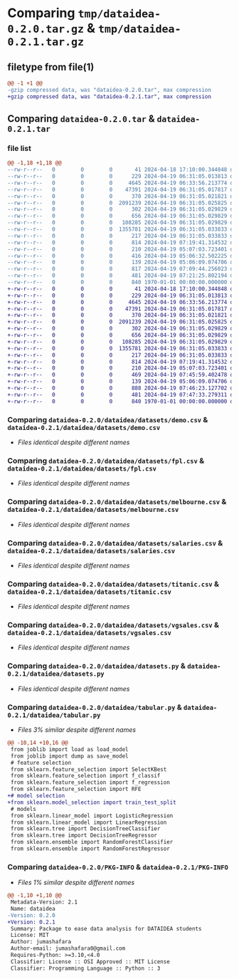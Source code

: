 # Comparing `tmp/dataidea-0.2.0.tar.gz` & `tmp/dataidea-0.2.1.tar.gz`

## filetype from file(1)

```diff
@@ -1 +1 @@
-gzip compressed data, was "dataidea-0.2.0.tar", max compression
+gzip compressed data, was "dataidea-0.2.1.tar", max compression
```

## Comparing `dataidea-0.2.0.tar` & `dataidea-0.2.1.tar`

### file list

```diff
@@ -1,18 +1,18 @@
--rw-r--r--   0        0        0       41 2024-04-18 17:10:00.344848 dataidea-0.2.0/README.md
--rw-r--r--   0        0        0      229 2024-04-19 06:31:05.013813 dataidea-0.2.0/dataidea/datasets/cluster.csv
--rw-r--r--   0        0        0     4645 2024-04-19 06:33:56.213774 dataidea-0.2.0/dataidea/datasets/demo.csv
--rw-r--r--   0        0        0    47391 2024-04-19 06:31:05.017817 dataidea-0.2.0/dataidea/datasets/fpl.csv
--rw-r--r--   0        0        0      370 2024-04-19 06:31:05.021821 dataidea-0.2.0/dataidea/datasets/homeprices.csv
--rw-r--r--   0        0        0  2091239 2024-04-19 06:31:05.025825 dataidea-0.2.0/dataidea/datasets/melbourne.csv
--rw-r--r--   0        0        0      302 2024-04-19 06:31:05.029829 dataidea-0.2.0/dataidea/datasets/music.csv
--rw-r--r--   0        0        0      656 2024-04-19 06:31:05.029829 dataidea-0.2.0/dataidea/datasets/salaries.csv
--rw-r--r--   0        0        0   108285 2024-04-19 06:31:05.029829 dataidea-0.2.0/dataidea/datasets/titanic.csv
--rw-r--r--   0        0        0  1355781 2024-04-19 06:31:05.033833 dataidea-0.2.0/dataidea/datasets/vgsales.csv
--rw-r--r--   0        0        0      217 2024-04-19 06:31:05.033833 dataidea-0.2.0/dataidea/datasets/weather.csv
--rw-r--r--   0        0        0      814 2024-04-19 07:19:41.314532 dataidea-0.2.0/dataidea/datasets.py
--rw-r--r--   0        0        0      210 2024-04-19 05:07:03.723401 dataidea-0.2.0/dataidea/feature_selection.py
--rw-r--r--   0        0        0      416 2024-04-19 05:06:32.502225 dataidea-0.2.0/dataidea/models.py
--rw-r--r--   0        0        0      139 2024-04-19 05:06:09.074706 dataidea-0.2.0/dataidea/packages.py
--rw-r--r--   0        0        0      817 2024-04-19 07:09:44.256023 dataidea-0.2.0/dataidea/tabular.py
--rw-r--r--   0        0        0      481 2024-04-19 07:21:25.802194 dataidea-0.2.0/pyproject.toml
--rw-r--r--   0        0        0      840 1970-01-01 00:00:00.000000 dataidea-0.2.0/PKG-INFO
+-rw-r--r--   0        0        0       41 2024-04-18 17:10:00.344848 dataidea-0.2.1/README.md
+-rw-r--r--   0        0        0      229 2024-04-19 06:31:05.013813 dataidea-0.2.1/dataidea/datasets/cluster.csv
+-rw-r--r--   0        0        0     4645 2024-04-19 06:33:56.213774 dataidea-0.2.1/dataidea/datasets/demo.csv
+-rw-r--r--   0        0        0    47391 2024-04-19 06:31:05.017817 dataidea-0.2.1/dataidea/datasets/fpl.csv
+-rw-r--r--   0        0        0      370 2024-04-19 06:31:05.021821 dataidea-0.2.1/dataidea/datasets/homeprices.csv
+-rw-r--r--   0        0        0  2091239 2024-04-19 06:31:05.025825 dataidea-0.2.1/dataidea/datasets/melbourne.csv
+-rw-r--r--   0        0        0      302 2024-04-19 06:31:05.029829 dataidea-0.2.1/dataidea/datasets/music.csv
+-rw-r--r--   0        0        0      656 2024-04-19 06:31:05.029829 dataidea-0.2.1/dataidea/datasets/salaries.csv
+-rw-r--r--   0        0        0   108285 2024-04-19 06:31:05.029829 dataidea-0.2.1/dataidea/datasets/titanic.csv
+-rw-r--r--   0        0        0  1355781 2024-04-19 06:31:05.033833 dataidea-0.2.1/dataidea/datasets/vgsales.csv
+-rw-r--r--   0        0        0      217 2024-04-19 06:31:05.033833 dataidea-0.2.1/dataidea/datasets/weather.csv
+-rw-r--r--   0        0        0      814 2024-04-19 07:19:41.314532 dataidea-0.2.1/dataidea/datasets.py
+-rw-r--r--   0        0        0      210 2024-04-19 05:07:03.723401 dataidea-0.2.1/dataidea/feature_selection.py
+-rw-r--r--   0        0        0      469 2024-04-19 07:45:59.402478 dataidea-0.2.1/dataidea/models.py
+-rw-r--r--   0        0        0      139 2024-04-19 05:06:09.074706 dataidea-0.2.1/dataidea/packages.py
+-rw-r--r--   0        0        0      888 2024-04-19 07:46:23.127702 dataidea-0.2.1/dataidea/tabular.py
+-rw-r--r--   0        0        0      481 2024-04-19 07:47:33.279311 dataidea-0.2.1/pyproject.toml
+-rw-r--r--   0        0        0      840 1970-01-01 00:00:00.000000 dataidea-0.2.1/PKG-INFO
```

### Comparing `dataidea-0.2.0/dataidea/datasets/demo.csv` & `dataidea-0.2.1/dataidea/datasets/demo.csv`

 * *Files identical despite different names*

### Comparing `dataidea-0.2.0/dataidea/datasets/fpl.csv` & `dataidea-0.2.1/dataidea/datasets/fpl.csv`

 * *Files identical despite different names*

### Comparing `dataidea-0.2.0/dataidea/datasets/melbourne.csv` & `dataidea-0.2.1/dataidea/datasets/melbourne.csv`

 * *Files identical despite different names*

### Comparing `dataidea-0.2.0/dataidea/datasets/salaries.csv` & `dataidea-0.2.1/dataidea/datasets/salaries.csv`

 * *Files identical despite different names*

### Comparing `dataidea-0.2.0/dataidea/datasets/titanic.csv` & `dataidea-0.2.1/dataidea/datasets/titanic.csv`

 * *Files identical despite different names*

### Comparing `dataidea-0.2.0/dataidea/datasets/vgsales.csv` & `dataidea-0.2.1/dataidea/datasets/vgsales.csv`

 * *Files identical despite different names*

### Comparing `dataidea-0.2.0/dataidea/datasets.py` & `dataidea-0.2.1/dataidea/datasets.py`

 * *Files identical despite different names*

### Comparing `dataidea-0.2.0/dataidea/tabular.py` & `dataidea-0.2.1/dataidea/tabular.py`

 * *Files 3% similar despite different names*

```diff
@@ -10,14 +10,16 @@
 from joblib import load as load_model
 from joblib import dump as save_model
 # feature selection
 from sklearn.feature_selection import SelectKBest
 from sklearn.feature_selection import f_classif
 from sklearn.feature_selection import f_regression
 from sklearn.feature_selection import RFE
+# model selection
+from sklearn.model_selection import train_test_split
 # models
 from sklearn.linear_model import LogisticRegression
 from sklearn.linear_model import LinearRegression
 from sklearn.tree import DecisionTreeClassifier
 from sklearn.tree import DecisionTreeRegressor
 from sklearn.ensemble import RandomForestClassifier
 from sklearn.ensemble import RandomForestRegressor
```

### Comparing `dataidea-0.2.0/PKG-INFO` & `dataidea-0.2.1/PKG-INFO`

 * *Files 1% similar despite different names*

```diff
@@ -1,10 +1,10 @@
 Metadata-Version: 2.1
 Name: dataidea
-Version: 0.2.0
+Version: 0.2.1
 Summary: Package to ease data analysis for DATAIDEA students
 License: MIT
 Author: jumashafara
 Author-email: jumashafara0@gmail.com
 Requires-Python: >=3.10,<4.0
 Classifier: License :: OSI Approved :: MIT License
 Classifier: Programming Language :: Python :: 3
```

